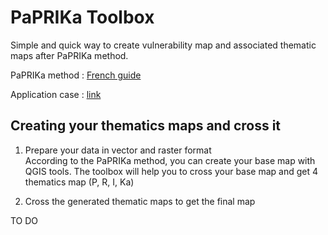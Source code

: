 # PaPRIKa Toolbox
Simple and quick way to create vulnerability map and associated thematic maps after PaPRIKa method.

PaPRIKa method : [French guide](http://infoterre.brgm.fr/rapports/RP-57527-FR.pdf)

Application case : [link](http://link.springer.com/article/10.1007/s10040-010-0688-8)

## Creating your thematics maps and cross it
1. Prepare your data in vector and raster format  
According to the PaPRIKa method, you can create your base map with QGIS tools.
The toolbox will help you to cross your base map and get 4 thematics map (P, R, I, Ka)

2. Cross the generated thematic maps to get the final map

TO DO

